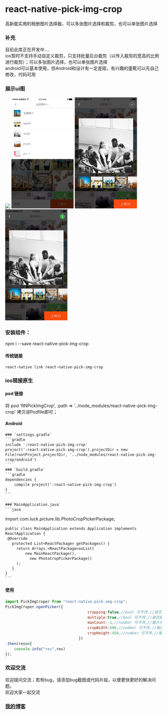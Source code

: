 # react-native-pick-img-crop
高新能实用的相册图片选择器，可以多张图片选择和裁剪，也可以单张图片选择

### 补充
目前此库正在开发中....<BR/>
ios暂时不支持手动自定义裁剪，只支持批量后台裁剪（以传入裁剪的宽高的比例进行裁剪）；可以多张图片选择，也可以单张图片选择<BR/>
android可以基本使用，但Android和设计有一定差距，有兴趣的童靴可以先自己修改，代码可用<BR/>

### 展示ui图
<p>
    <img src ="./showImg/select.png" 
          height="auto" width="200" />
    <img src ="./showImg/filter.png"
          height="auto" width="200"/>
    <img src ="./showImg/crop1.png"
         height="auto" width="200"/>
    <img src ="./showImg/crop2.png"
         height="auto" width="200"/>
</p>

<!--![选择图片](./showImg/select.png)
  ![筛选图片](./showImg/filter.png)
  ![裁剪图片1](./showImg/crop1.png)
  ![裁剪图片2](./showImg/crop2.png)
  源码 https://github.com/huxinguang/XGImagePickerController?tdsourcetag=s_pcqq_aiomsg
  -->
  
  ###  安装组件：
  npm i --save react-native-pick-img-crop
  
  #### 传统链接
    react-native link react-native-pick-img-crop
  
  ### ios链接原生
  #### pod 链接
  将 pod 'RNPickImgCrop', :path => '../node_modules/react-native-pick-img-crop' 拷贝进Podfile即可；
  
  #### Android
	### `settings.gradle`
    ```gradle
    include ':react-native-pick-img-crop'
    project(':react-native-pick-img-crop').projectDir = new File(rootProject.projectDir, '../node_modules/react-native-pick-img-crop/android')
    ```
	### `build.gradle`
    ```gradle
    dependencies {
        compile project(':react-native-pick-img-crop')
    }
    ```

	###`MainApplication.java`
    ```java
   import com.luck.picture.lib.PhotoCropPickerPackage;

    public class MainApplication extends Application implements ReactApplication {
     @Override
       protected List<ReactPackage> getPackages() {
         return Arrays.<ReactPackage>asList(
             new MainReactPackage(),
               new PhotoCropPickerPackage()
         );
       }
    }
    ```
  
#### 使用
  ```javascript
  import PickImgCroper from "react-native-pick-img-crop";
  PickImgCroper.openPicker({
                                       cropping:false,//bool 可不传,//是否剪辑图片 默认是false;flase时打开大图，true时进入裁剪控件
                                       multiple:true,//bool 可不传,//是否图片多选 默认是false；多选时显示先后选中顺序，取消其中任意一个选中按顺序缩减，单选只显示1，选中另一个则取消上一个选中
                                       maxCount:-1,//number 可不传,//最大可选数量，multiple为true此字段有效；不传或为-1时，选择数量不受限制
                                       cropWidth:600,//number 可不传,//裁剪宽度 cropping为true并且cropWidth和cropHeight同时为正整数时有效，不传或为小于0时，以最短边为准进行居中裁剪
                                       cropHeight:450,//number 可不传,//裁剪高度 cropping为true并且cropWidth和cropHeight同时为正整数时有效，不传或为小于0时，以最短边为准进行居中裁剪
                                   })
  .then(res=>{
      console.info("res",res)
  });

  ```
  
  
### 欢迎交流
欢迎提问交流；若有bug，请添加bug截图或代码片段，以便更快更好的解决问题。<br>
欢迎大家一起交流

### [我的博客](http://blog.sina.com.cn/s/articlelist_6078695441_0_1.html)
